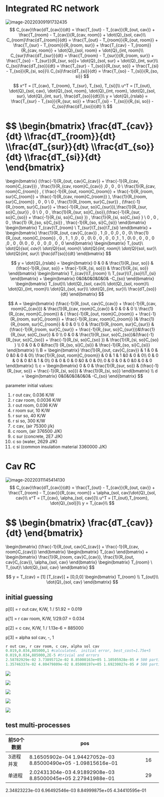 # Integrated RC network

![image-20220309191732435](C:\Users\wulic\AppData\Roaming\Typora\typora-user-images\image-20220309191732435.png)
$$
C_{cav}\frac{dT_{cav}}{dt} = \frac{T_{out} - T_{cav}}{R_{out, cav}} + \frac{T_{room} - T_{cav}}{R_{cav, room}} + \dot{Q}_{sol, cav}\\
C_{room}\frac{dT_{room}}{dt} = \frac{T_{out} - T_{room}}{R_{out, room}} + \frac{T_{sur} - T_{room}}{R_{room, sur}} + \frac{T_{cav} - T_{room}}{R_{cav, room}} + \dot{Q}_{sol, room} + \dot{Q}_{int, room}\\
C_{sur}\frac{dT_{sur}}{dt} = \frac{T_{room} - T_{sur}}{R_{room, sur}} + \frac{T_{so} - T_{sur}}{R_{sur, so}}+ \dot{Q}_{sol, sur} + \dot{Q}_{int, sur}\\
C_{so}\frac{dT_{so}}{dt} = \frac{T_{sur} - T_{so}}{R_{sur, so}} + \frac{T_{si} - T_{so}}{R_{si, so}}\\
C_{si}\frac{dT_{si}}{dt} = \frac{T_{so} - T_{si}}{R_{so, si}}
$$

$$
x^T = [T_{cav}, T_{room}, T_{sur}, T_{so}, T_{si}]\\
u^T = [T_{out}, \dot{Q}_{sol, cav}, \dot{Q}_{sol, room}, \dot{Q}_{int, room}, \dot{Q}_{sol, sur}, \dot{Q}_{int, sur}, \frac{dT_{so}}{dt}]\\
y = \dot{Q}_{rslab} = \frac{T_{sur} - T_{so}}{R_{sur, so}} + \frac{T_{si} - T_{so}}{R_{si, so}} - C_{so}\frac{dT_{so}}{dt} \\
$$

$$
\begin{bmatrix}
    \frac{dT_{cav}}{dt} \\\frac{dT_{room}}{dt} \\\frac{dT_{sur}}{dt} \\\frac{dT_{so}}{dt} \\\frac{dT_{si}}{dt}
\end{bmatrix}
=
\begin{bmatrix}
(\frac{-1}{R_{out, cav}C_{cav}} + \frac{-1}{R_{cav, room}C_{cav}}) ,   \frac{1}{R_{cav, room}C_{cav}} ,0 , 0 , 0 \\
\frac{1}{R_{cav, room}C_{room}} ,  ( \frac{-1}{R_{out, room}C_{room}} + \frac{-1}{R_{room, sur}C_{room}} + \frac{-1}{R_{cav, room}C_{room}} ), \frac{1}{R_{room, sur}C_{room}} , 0 , 0 \\
0 ,   \frac{1}{R_{room, sur}C_{sur}} , (\frac{-1}{R_{room, sur}C_{sur}} + \frac{-1}{R_{sur, so}C_{sur}}),\frac{1}{R_{sur, so}C_{sur}} , 0 \\
0 ,  0 ,  \frac{1}{R_{sur, so}C_{so}},(\frac{-1}{R_{sur, so}C_{so}} + \frac{-1}{R_{si, so}C_{so} }) , \frac{1}{R_{si, so}C_{so} } \\
0 , 0 , 0 , \frac{1} {R_{so, si}C_{si}} , \frac{-1}{R_{so, si}C_{si}}
\end{bmatrix}
\begin{bmatrix}
	T_{cav}\\T_{room} \\ T_{sur}\\T_{so}\\T_{si}
\end{bmatrix}
+
\begin{bmatrix}
\frac{1}{R_{out, cav}C_{cav}}  , 1 ,0 , 0 ,0 , 0 , 0\\
\frac{1}{R_{out, room}C_{room}}  , 0 , 1 , 1 ,0 , 0 , 0\\
0 , 0 , 0 , 0 ,1 , 1 , 0\\
0 , 0 , 0 , 0 ,0 , 0 , 0\\
0 , 0 , 0 , 0 ,0 , 0 , 0
\end{bmatrix}
\begin{bmatrix}
	T_{out}\\ \dot{Q}_{sol, cav}\\ \dot{Q}_{sol, room}\\ \dot{Q}_{int, room}\\ \dot{Q}_{sol, sur}\\ \dot{Q}_{int, sur}\\ \frac{dT_{so}}{dt}
\end{bmatrix}
$$

$$
y = \dot{Q}_{rslab} =
\begin{bmatrix}
0 & 0 & \frac{1}{R_{sur, so}} & (\frac{-1}{R_{sur, so}} + \frac{-1}{R_{si, so}}) & \frac{1}{R_{si, so}}
\end{bmatrix}
\begin{bmatrix}
	T_{cav}\\T_{room} \\ T_{sur}\\T_{so}\\T_{si}
\end{bmatrix}
+
\begin{bmatrix}
0&0&0&0&0&0& -C_{so}
\end{bmatrix}
\begin{bmatrix}
	T_{out}\\ \dot{Q}_{sol, cav}\\ \dot{Q}_{sol, room}\\ \dot{Q}_{int, room}\\ \dot{Q}_{sol, sur}\\ \dot{Q}_{int, sur}\\ \frac{dT_{so}}{dt}
\end{bmatrix}
$$

$$
A = 
\begin{bmatrix}
(\frac{-1}{R_{out, cav}C_{cav}} + \frac{-1}{R_{cav, room}C_{cav}}) &   \frac{1}{R_{cav, room}C_{cav}} & 0 & 0 & 0 \\
\frac{1}{R_{cav, room}C_{room}} &  ( \frac{-1}{R_{out, room}C_{room}} + \frac{-1}{R_{room, sur}C_{room}} + \frac{-1}{R_{cav, room}C_{room}} )& \frac{1}{R_{room, sur}C_{room}} & 0 & 0 \\
0 &   \frac{1}{R_{room, sur}C_{sur}} &  (\frac{-1}{R_{room, sur}C_{sur}} + \frac{-1}{R_{sur, so}C_{sur}})&\frac{1}{R_{sur, so}C_{sur}} & 0 \\
0 &  0 &  \frac{1}{R_{sur, so}C_{so}}&(\frac{-1}{R_{sur, so}C_{so}} + \frac{-1}{R_{si, so}C_{so} }) &  \frac{1}{R_{si, so}C_{so} } \\
0 & 0 & 0 &\frac{1} {R_{so, si}C_{si}}  & \frac{-1}{R_{so, si}C_{si}}
\end{bmatrix}
\\
B = 
\begin{bmatrix}
\frac{1}{R_{out, cav}C_{cav}}  & 1 & 0 & 0 &0 & 0 & 0\\
\frac{1}{R_{out, room}C_{room}}  & 0 & 1 & 1 &0 & 0 & 0\\
0 & 0 & 0 & 0 &1 & 1 & 0\\
0 & 0 & 0 & 0 &0 & 0 & 0\\
0 & 0 & 0 & 0 &0 & 0 & 0
\end{bmatrix}
\\
c = 
\begin{bmatrix}
0 & 0 & \frac{1}{R_{sur, so}} & (\frac{-1}{R_{sur, so}} + \frac{-1}{R_{si, so}}) & \frac{1}{R_{si, so}}
\end{bmatrix}
\\
d = 
\begin{bmatrix}
0&0&0&0&0&0& -C_{so}
\end{bmatrix}
$$

parameter initial values:

1. r out cav, 0.036 K/W
2. r cav room, 0.0036 K/W
3. r out room, 0.036 K/W
4. r room sur, 10 K/W
5. r sur so, 40 K/W
6. r si so, 300 K/W
7. c cav,  (air 75300 j/k)
8. c room, (air 376500 J/K)
9. c sur (concrete, 2E7 J/K)
10. c so (water, 2629 J/K)
11. c si (common insulation material 3360000 J/K)

# Cav RC

![image-20220311145414130](C:\Users\wulic\AppData\Roaming\Typora\typora-user-images\image-20220311145414130.png)
$$
C_{cav}\frac{dT_{cav}}{dt} = \frac{T_{out} - T_{cav}}{R_{out, cav}} + \frac{T_{room} - T_{cav}}{R_{cav, room}} + \alpha_{sol, cav}\dot{Q}_{sol, cav}\\
x^T = [T_{cav}, \alpha_{sol, cav}]\\
u^T = [T_{out},T_{room}, \dot{Q}_{sol}]\\
y = T_{cav}\\
$$

$$
\begin{bmatrix}
\frac{dT_{cav}}{dt} 
\end{bmatrix}
=
\begin{bmatrix}
(\frac{-1}{R_{out, cav}C_{cav}} + \frac{-1}{R_{cav, room}C_{cav}}) 
\end{bmatrix}
\begin{bmatrix}
T_{cav} 
\end{bmatrix}
+
\begin{bmatrix}
\frac{1}{R_{room, cav}C_{cav}}, \frac{1}{R_{out, cav}C_{cav}}, \alpha_{sol, cav}
\end{bmatrix}
\begin{bmatrix}
T_{room} \\
T_{out}\\
\dot{Q}_{sol, cav}
\end{bmatrix}
$$

$$
y = T_{cav} = [1] [T_{cav}]  + [0,0,0]
\begin{bmatrix}
T_{room} \\
T_{out}\\
\dot{Q}_{sol, cav}
\end{bmatrix}
$$

## initial guessing

p[0] = r out cav, K/W, 1 / 51.92 = 0.019

p[1] = r cav room, K/W, 1/29.07 = 0.034

p[2] = c cav, K/W, 1 / 1.13e-6 = 885000

p[3] = alpha sol cav, -, 1

```python
r out cav, r cav room, c cav, alpha sol cav
0.019,0.034,885000,1 #calculated， initial error, best_cost=1.75e+5
0.019,0.034,885000,2E-5 #trivial and errors
2.58782929e-02 3.73895712e-02 8.85000163e+05 1.10505928e-05 # 500 particle 50 iterations， best_cost=1.21e+5
1.35746337e-02 4.80479809e-02 8.85000197e+05 1.69230027e-05 # 500 particle 200 iterations， best_cost=7.3e+4
```

![](_3_radiant_py3/cav_no_solar.png)

![](_3_radiant_py3/cav_with_solar.png)

![](_3_radiant_py3/cav_with_solar_500_50.png)

![](_3_radiant_py3/cav_with_solar_500_50_2.png)

![](_3_radiant_py3/cav_with_solar_500_50_3.png)

## test multi-processes



| 前50个数据 | pos                                                          |      |      |
| ---------- | ------------------------------------------------------------ | ---- | ---- |
| 3进程并发  | 8.16505902e-04  1.94427052e-03  8.85000490e+05 -1.09815616e-01 | 16   |      |
| 单进程     | 2.02431304e-03 4.91892908e-03 8.85000045e+05 2.27941988e-01  | 29   |      |



2.34823223e-03 6.96492546e-03 8.84999875e+05 4.34410595e-01

